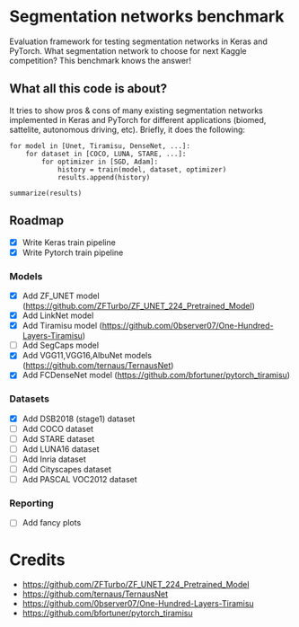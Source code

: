 # Segmentation networks benchmark

Evaluation framework for testing segmentation networks in Keras and PyTorch.
What segmentation network to choose for next Kaggle competition? This benchmark knows the answer!

## What all this code is about?

It tries to show pros & cons of many existing segmentation networks implemented in Keras and PyTorch for different applications (biomed, sattelite, autonomous driving, etc).
Briefly, it does the following:

```
for model in [Unet, Tiramisu, DenseNet, ...]:
    for dataset in [COCO, LUNA, STARE, ...]:
        for optimizer in [SGD, Adam]:
            history = train(model, dataset, optimizer)
            results.append(history)

summarize(results)
```

## Roadmap

- [x] Write Keras train pipeline
- [x] Write Pytorch train pipeline

### Models

- [x] Add ZF_UNET model (https://github.com/ZFTurbo/ZF_UNET_224_Pretrained_Model)
- [x] Add LinkNet model
- [x] Add Tiramisu model (https://github.com/0bserver07/One-Hundred-Layers-Tiramisu)
- [ ] Add SegCaps model
- [x] Add VGG11,VGG16,AlbuNet models (https://github.com/ternaus/TernausNet)
- [x] Add FCDenseNet model (https://github.com/bfortuner/pytorch_tiramisu)

### Datasets

- [x] Add DSB2018 (stage1) dataset
- [ ] Add COCO dataset
- [ ] Add STARE dataset
- [ ] Add LUNA16 dataset
- [ ] Add Inria dataset
- [ ] Add Cityscapes dataset
- [ ] Add PASCAL VOC2012 dataset

### Reporting

- [ ] Add fancy plots


# Credits

* https://github.com/ZFTurbo/ZF_UNET_224_Pretrained_Model
* https://github.com/ternaus/TernausNet
* https://github.com/0bserver07/One-Hundred-Layers-Tiramisu
* https://github.com/bfortuner/pytorch_tiramisu
